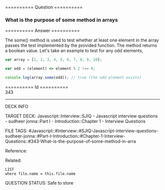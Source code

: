 ========== Question ==========  

### What is the purpose of some method in arrays  

========== Answer ==========  

The some() method is used to test whether at least one element in the array passes the test implemented by the provided function. The method returns a boolean value. Let's take an example to test for any odd elements,

```javascript
var array = [1, 2, 3, 4, 5, 6, 7, 8, 9, 10];

var odd = (element) => element % 2 !== 0;

console.log(array.some(odd)); // true (the odd element exists)
```

========== Id ==========  
343

---

DECK INFO

TARGET DECK: Javascript::Interview::SJIQ - Javascript interview questions - sudheer jonna::Part I - Introduction::Chapter 1 - Interview Questions

FILE TAGS: #Javascript::#Interview::#SJIQ-Javascript-interview-questions-sudheer-jonna::#Part-I-Introduction::#Chapter-1-Interview-Questions::#343-What-is-the-purpose-of-some-method-in-arra

Reference:

Related:

```dataview
LIST
where file.name = this.file.name
```

QUESTION STATUS: Safe to store
